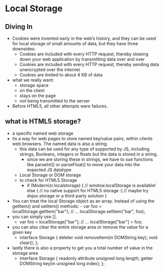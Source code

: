 # Local Storage

## Diving In
  - Cookies were invented early in the web’s history, and they can be used for local storage of small amounts of data, but they have three downsides:
    - Cookies are included with every HTTP request, thereby slowing down your web application by  transmitting data over and over
    - Cookies are included with every HTTP request, thereby sending data unencrypted over the internet
    - Cookies are limited to about 4 KB of data
  - what we really want:
    - storage space
    - on the client
    - stays on the page
    - not being transmitted to the server
  - Before HTML5, all other attempts were failures.
## what is HTML5 storage?
  - a specific named web storage 
  - its a way for web pages to store named key/value pairs, within clients web browsers. The named data is also a string.
    - this data can be used for any type of supported by JS, including strings, Booleans, integers or floats but the data is stored in a string. 
      - since we are storing these in strings, we have to sue functions like parseInt() or parseFloat() to move your data into the expected JS datatype
    - Local Storage or DOM storage
    - to check for HTML5 Storage 
      - if (Modernizr.localstorage) {
          // window.localStorage is available!
        else {
          // no native support for HTML5 storage :(
          // maybe try dojox.storage or a third-party solution
        }
  -  You can treat the local Storage object as an array. Instead of using the getItem() and setItem() methods:
    - var foo = localStorage.getItem("bar");
      // ...
      localStorage.setItem("bar", foo);
  - you can simply use [].
    - var foo = localStorage["bar"];
      // ...
      localStorage["bar"] = foo;
  - you can also clear the entire storage area or remove the value for a given key
    - interface Storage {
      deleter void removeItem(in DOMString key);
      void clear();
      };
  - lastly there is also a property to get you a total number of value in the storage area
    - interface Storage {
      readonly attribute unsigned long length;
      getter DOMString key(in unsigned long index);
      };

